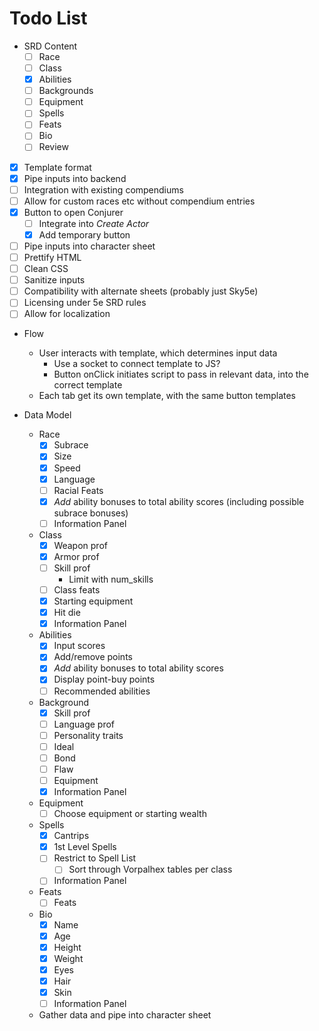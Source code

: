 # Todo List

* SRD Content
  * [ ] Race
  * [ ] Class
  * [x] Abilities
  * [ ] Backgrounds
  * [ ] Equipment
  * [ ] Spells
  * [ ] Feats
  * [ ] Bio
  * [ ] Review

* [x] Template format
* [x] Pipe inputs into backend
* [ ] Integration with existing compendiums
* [ ] Allow for custom races etc without compendium entries
* [x] Button to open Conjurer
  * [ ] Integrate into *Create Actor*
  * [x] Add temporary button
* [ ] Pipe inputs into character sheet
* [ ] Prettify HTML
* [ ] Clean CSS
* [ ] Sanitize inputs
* [ ] Compatibility with alternate sheets (probably just Sky5e)
* [ ] Licensing under 5e SRD rules
* [ ] Allow for localization

* Flow
  * User interacts with template, which determines input data
    * Use a socket to connect template to JS?
    * Button onClick initiates script to pass in relevant data, into the correct template
  * Each tab get its own template, with the same button templates

* Data Model
  * Race
    * [x] Subrace
    * [x] Size
    * [x] Speed
    * [x] Language
    * [ ] Racial Feats
    * [x] *Add* ability bonuses to total ability scores (including possible subrace bonuses)
    * [ ] Information Panel
  * Class
    * [x] Weapon prof
    * [x] Armor prof
    * [ ] Skill prof
      * Limit with num_skills
    * [ ] Class feats
    * [x] Starting equipment
    * [x] Hit die
    * [x] Information Panel
  * Abilities
    * [x] Input scores
    * [x] Add/remove points
    * [x] *Add* ability bonuses to total ability scores
    * [x] Display point-buy points
    * [ ] Recommended abilities
  * Background
    * [x] Skill prof
    * [ ] Language prof
    * [ ] Personality traits
    * [ ] Ideal
    * [ ] Bond
    * [ ] Flaw
    * [ ] Equipment
    * [x] Information Panel
  * Equipment
    * [ ] Choose equipment or starting wealth
  * Spells
    * [x] Cantrips
    * [x] 1st Level Spells
    * [ ] Restrict to Spell List
      * [ ] Sort through Vorpalhex tables per class
    * [ ] Information Panel
  * Feats
    * [ ] Feats
  * Bio
    * [x] Name
    * [x] Age
    * [x] Height
    * [x] Weight
    * [x] Eyes
    * [x] Hair
    * [x] Skin
    * [ ] Information Panel
  * Gather data and pipe into character sheet

